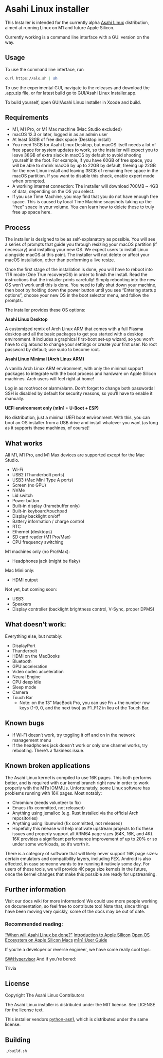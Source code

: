 # Asahi Linux installer

This Installer is intended for the currently alpha [Asahi Linux](https://asahilinux.org) distribution, aimed at running Linux on M1 and future Apple Silicon.

Currently working is a command line interface with a GUI version on the way.

## Usage

To use the command line interface, run
```bash
curl https://alx.sh | sh
```

To use the experimental GUI, navigate to the releases and download the .app.zip file, or for latest build go to GUI/Asahi Linux Installer.app.

To build yourself, open GUI/Asahi Linux Installer in Xcode and build.

## Requirements

- M1, M1 Pro, or M1 Max machine (Mac Studio excluded)
- macOS 12.3 or later, logged in as an admin user
- At least 53GB of free disk space (Desktop install)
- You need 15GB for Asahi Linux Desktop, but macOS itself needs a lot of free space for system updates to work, so the installer will expect you to leave 38GB of extra slack in macOS by default to avoid shooting yourself in the foot. For example, if you have 60GB of free space, you will be able to shrink macOS by up to 22GB by default, freeing up 22GB for the new Linux install and leaving 38GB of remaining free space in the macOS partition. If you want to disable this check, enable expert mode when prompted.
- A working internet connection: The installer will download 700MB ~ 4GB of data, depending on the OS you select.
- If you use Time Machine, you may find that you do not have enough free space. This is caused by local Time Machine snapshots taking up the “free” space in your volume. You can learn how to delete these to truly free up space here.

## Process 

The installer is designed to be as self-explanatory as possible. You will see a series of prompts that guide you through resizing your macOS partition (if necessary) and installing your new OS. We expect users to install Linux alongside macOS at this point. The installer will not delete or affect your macOS installation, other than performing a live resize.

Once the first stage of the installation is done, you will have to reboot into 1TR mode (One True recoveryOS) in order to finish the install. Read the instructions that the installer prints carefully! Simply rebooting into the new OS won’t work until this is done. You need to fully shut down your machine, then boot by holding down the power button until you see “Entering startup options”, choose your new OS in the boot selector menu, and follow the prompts.

The installer provides these OS options:

**Asahi Linux Desktop**

A customized remix of Arch Linux ARM that comes with a full Plasma desktop and all the basic packages to get you started with a desktop environment. It includes a graphical first-boot set-up wizard, so you won’t have to dig around to change your settings or create your first user. No root password by default; use sudo to become root.

**Asahi Linux Minimal (Arch Linux ARM)**

A vanilla Arch Linux ARM environment, with only the minimal support packages to integrate with the boot process and hardware on Apple Silicon machines. Arch users will feel right at home!

Log in as root/root or alarm/alarm. Don’t forget to change both passwords! SSH is disabled by default for security reasons, so you’ll have to enable it manually.

**UEFI environment only (m1n1 + U-Boot + ESP)**

No distribution, just a minimal UEFI boot environment. With this, you can boot an OS installer from a USB drive and install whatever you want (as long as it supports these machines, of course)!


## What works

All M1, M1 Pro, and M1 Max devices are supported except for the Mac Studio.

- Wi-Fi
- USB2 (Thunderbolt ports)
- USB3 (Mac Mini Type A ports)
- Screen (no GPU)
- NVMe
- Lid switch
- Power button
- Built-in display (framebuffer only)
- Built-in keyboard/touchpad
- Display backlight on/off
- Battery information / charge control
- RTC
- Ethernet (desktops)
- SD card reader (M1 Pro/Max)
- CPU frequency switching


M1 machines only (no Pro/Max):

- Headphones jack (might be flaky)

Mac Mini only:

- HDMI output

Not yet, but coming soon:

- USB3
- Speakers
- Display controller (backlight brightness control, V-Sync, proper DPMS)

## What doesn’t work:

Everything else, but notably:

- DisplayPort
- Thunderbolt
- HDMI on the MacBooks
- Bluetooth
- GPU acceleration
- Video codec acceleration
- Neural Engine
- CPU deep idle
- Sleep mode
- Camera
- Touch Bar
  - Note: on the 13" MacBook Pro, you can use Fn + the number row keys (1-9, 0, and the next two) as F1..F12 in lieu of the Touch Bar.

## Known bugs

- If Wi-Fi doesn’t work, try toggling it off and on in the network management menu
- If the headphones jack doesn’t work or only one channel works, try rebooting. There’s a flakiness issue.

## Known broken applications

The Asahi Linux kernel is compiled to use 16K pages. This both performs better, and is required with our kernel branch right now in order to work properly with the M1’s IOMMUs. Unfortunately, some Linux software has problems running with 16K pages. Most notably:

- Chromium (needs volunteer to fix)
- Emacs (fix committed, not released)
- Anything using jemalloc (e.g. Rust installed via the official Arch repositories)
- Anything using libunwind (fix committed, not released)
- Hopefully this release will help motivate upstream projects to fix these issues and properly support all ARM64 page sizes (64K, 16K, and 4K). 16K provides a significant performance improvement of up to 20% or so under some workloads, so it’s worth it.

There is a category of software that will likely never support 16K page sizes: certain emulators and compatibility layers, including FEX. Android is also affected, in case someone wants to try running it natively some day. For users of these tools, we will provide 4K page size kernels in the future, once the kernel changes that make this possible are ready for upstreaming.

## Further information

Visit our docs wiki for more information! We could use more people working on documentation, so feel free to contribute too! Note that, since things have been moving very quickly, some of the docs may be out of date.

### Recommended reading:

[“When will Asahi Linux be done?"](https://github.com/AsahiLinux/docs/wiki/%22When-will-Asahi-Linux-be-done%3F%22)
[Introduction to Apple Silicon](https://github.com/AsahiLinux/docs/wiki/Introduction-to-Apple-Silicon)
[Open OS Ecosystem on Apple Silicon Macs](https://github.com/AsahiLinux/docs/wiki/Open-OS-Ecosystem-on-Apple-Silicon-Macs)
[m1n1:User Guide](https://github.com/AsahiLinux/docs/wiki/m1n1%3AUser-Guide)

If you’re a developer or reverse engineer, we have some really cool toys:

[SW:Hypervisor](https://github.com/AsahiLinux/docs/wiki/SW:Hypervisor)
And if you’re bored:

Trivia

## License

Copyright The Asahi Linux Contributors

The Asahi Linux installer is distributed under the MIT license. See LICENSE for the license text.

This installer vendors [python-asn1](https://github.com/andrivet/python-asn1), which is distributed under the same license.

## Building

`./build.sh`

